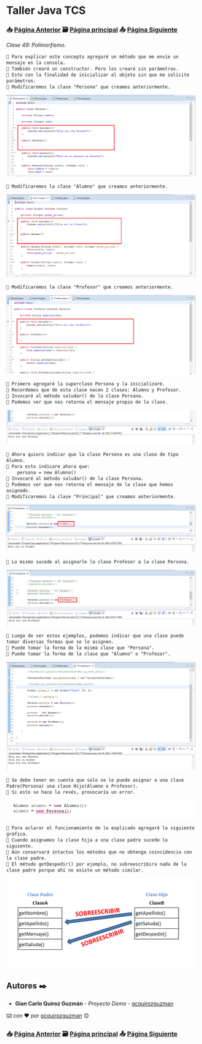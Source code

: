 # Taller Java TCS
### 📥 [Página Anterior](https://github.com/gcquirozguzman/java-tcs-202001/tree/HST0100001) 🗃️ [Página principal](https://github.com/gcquirozguzman/java-tcs-202001) 📤 [Página Siguiente](https://github.com/gcquirozguzman/java-tcs-202001/tree/CABS100001)

_Clase 49: Polimorfismo._

```
📢 Para explicar este concepto agregaré un método que me envíe un mensaje en la consola.
📢 También crearé un constructor. Pero los crearé sin parámetros.
📢 Esto con la finalidad de inicializar el objeto sin que me solicite parámetros.
📢 Modificaremos la clase "Persona" que creamos anteriormente.
```

![Error: imagen no ha sido cargada](https://github.com/gcquirozguzman/java-tcs-202001/blob/master/imagenes/POLI100001_1.png)

```
📢 Modificaremos la clase "Alumno" que creamos anteriormente.
```

![Error: imagen no ha sido cargada](https://github.com/gcquirozguzman/java-tcs-202001/blob/master/imagenes/POLI100001_2.png)

```
📢 Modificaremos la clase "Profesor" que creamos anteriormente.
```

![Error: imagen no ha sido cargada](https://github.com/gcquirozguzman/java-tcs-202001/blob/master/imagenes/POLI100001_3.png)

```
📢 Primero agregaré la superclase Persona y la inicializaré.
📢 Recordemos que de esta clase nacen 2 clases: Alumno y Profesor.
📢 Invocaré al método saludar() de la clase Persona.
📢 Podemos ver que nos retorna el mensaje propio de la clase.
```

![Error: imagen no ha sido cargada](https://github.com/gcquirozguzman/java-tcs-202001/blob/master/imagenes/POLI100001_5.png)

```
📢 Ahora quiero indicar que la clase Persona es una clase de tipo Alumno.
📢 Para esto indicare ahora que:
    persona = new Alumno()
📢 Invocaré al método saludar() de la clase Persona.
📢 Podemos ver que nos retorna el mensaje de la clase que hemos asignado.
📢 Modificaremos la clase "Principal" que creamos anteriormente.
```

![Error: imagen no ha sido cargada](https://github.com/gcquirozguzman/java-tcs-202001/blob/master/imagenes/POLI100001_6.png)

```
📢 Lo mismo sucede al asignarle la clase Profesor a la clase Persona.
```

![Error: imagen no ha sido cargada](https://github.com/gcquirozguzman/java-tcs-202001/blob/master/imagenes/POLI100001_7.png)

```
📢 Luego de ver estos ejemplos, podemos indicar que una clase puede tomar diversas formas que se le asignen.
📢 Puede tomar la forma de la misma clase que "Persona".
📢 Puede tomar la forma de la clase que "Alumno" o "Profesor".
```

![Error: imagen no ha sido cargada](https://github.com/gcquirozguzman/java-tcs-202001/blob/master/imagenes/POLI100001_4.png)

```
📢 Se debe tener en cuenta que solo se le puede asignar a una clase Padre(Persona) una clase Hijo(Alumno o Profesor).
📢 Si esto se hace la revés, provocaría un error.
```

![Error: imagen no ha sido cargada](https://github.com/gcquirozguzman/java-tcs-202001/blob/master/imagenes/POLI100001_8.png)

```
📢 Para aclarar el funcionamiento de lo explicado agregaré la siguiente gráfica.
📢 Cuando asignamos la clase hija a una clase padre sucede lo siguiente.
📢 Aún conservará intactos los métodos que no obtenga coincidencia con la clase padre.
📢 El método getDespedir() por ejemplo, no sobreescribira nada de la clase padre porque ahí no existe un método similar.
```

![Error: imagen no ha sido cargada](https://github.com/gcquirozguzman/java-tcs-202001/blob/master/imagenes/POLI100001_9.png)

## Autores ✒️

* **Gian Carlo Quiroz Guzmán** - *Proyecto Demo* - [gcquirozguzman](https://github.com/gcquirozguzman)

⌨️ con ❤️ por [gcquirozguzman](https://github.com/gcquirozguzman) 😊

### 📥 [Página Anterior](https://github.com/gcquirozguzman/java-tcs-202001/tree/HST0100001) 🗃️ [Página principal](https://github.com/gcquirozguzman/java-tcs-202001) 📤 [Página Siguiente](https://github.com/gcquirozguzman/java-tcs-202001/tree/CABS100001)
